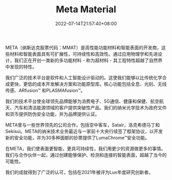 ﻿---
weight: 
title: "Meta Material"
description: "Meta Materials Inc.(MMAT.US) 總部位於加拿大新斯科舍省，是一家專門開發高性能的功能材料和納米複合材料產品的公司。 公司產品的運用其技術為從太陽能到飛機安全再到可穿戴技術的所有領域提供獨特的解決方案。 主要產品包括超材料、納米技術、光學、薄膜、納米複合材料、激光保護。"
date: 2022-07-14T21:57:40+08:00
lastmod: 2022-07-14T16:45:40+08:00
draft: false
authors: ["june"]
featuredImage: "539.jpg"
link: "https://metamaterial.com/about-us/"
tags: ["Meta Material","先进制造"]
categories: ["navigation"]
navigation: ["先进制造"]
lightgallery: true
toc: true
pinned: false
recommend: false
recommend1: false
---
META（纳斯达克股票代码：MMAT）是高性能功能材料和智能表面的开发商，这些材料和智能表面具有可扩展性，可持续性和高效性。通过应用物理学和先进设计，我们正在开创一类新的多功能材料 - 称为超材料 - 其工程特性超越了自然界中发现的特性。

我们广泛的技术平台是软件和人工智能设计驱动的。这使我们能够以比传统化学合成更快，更低的成本开发解决方案和功能原型库。核心功能包括全息、光刻、无线传感、ARfusion™ 和PLASMAfusion™。

我们的技术平台使全球领先品牌能够为消费电子、5G通信、健康和保健、航空航天、汽车和清洁能源领域的客户提供突破性产品。我们的纳米光学技术为政府文件和货币提供防伪安全功能，并为品牌提供认证。

META曾与一些世界领先的公司合作，包括空中客车，Satair，洛克希德马丁和Sekisui。META的纳米技术业务最近与一家前十大央行续签了框架协议，以开发新的安全功能，并为30多种面额的钞票提供了LumaChrome™安全功能。

在META，我们使表面更智能，更具可持续性，我们用更少的资源做更多的事情。我们与合作伙伴一起，通过创建能够保护、检测和连接的智能表面，超越了当今的可能性。

我们的成就得到了广泛的认可，包括在2021年被评为Lux年度研究创新者。